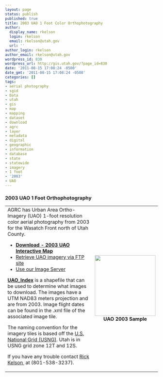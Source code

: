 ```yaml
---
layout: page
status: publish
published: true
title: 2003 UAO 1 Foot Color Orthophotography
author:
  display_name: rkelson
  login: rkelson
  email: rkelson@utah.gov
  url: ''
author_login: rkelson
author_email: rkelson@utah.gov
wordpress_id: 830
wordpress_url: http://gis.utah.gov/?page_id=830
date: '2011-08-15 17:08:24 -0500'
date_gmt: '2011-08-15 17:08:24 -0500'
categories: []
tags:
- aerial photography
- sgid
- Data
- utah
- gis
- map
- mapping
- dataset
- download
- agrc
- layer
- metadata
- digital
- geographic
- information
- database
- state
- statewide
- imagery
- 1 foot
- '2003'
- UAO
---
```

<h3>2003 UAO 1 Foot Orthophotography</h3>
<table border="0">
<tbody>
<tr>
<td>AGRC has Urban Area Ortho-Imagery (UAO) 1-foot resolution color aerial photography from 2003 for the Wasatch Front north of Utah County.</p>
<ul>
<li><strong><a href="http://raster.utah.gov/?cat=HRO%202003%20(30cm)" target="_blank">Download - 2003 UAO Interactive Map </a></strong></li>
<li><a href="ftp://ftp.agrc.utah.gov/Imagery/UAO2003/" target="_blank">Retrieve UAO imagery via FTP site</a></li>
<li><a href="http://gis.utah.gov/data/utah-sgid-image-server/" target="_blank">Use our Image Server</a></li>
</ul>
<p><a href="ftp://ftp.agrc.utah.gov/UtahSGID_Vector/UTM12_NAD83/INDICES/UnpackagedData/UAO2003/_Statewide/UAO2003_shp.zip"><strong>UAO_Index</strong></a> is a shapefile that can be used to determine what images to download. The images have a UTM NAD83 meters projection and are from 2003. Image flight dates can be found in the .xml file of the associated image tile.</p>
<p>The naming convention for the imagery tiles is based off the <a href="http://www.fgdc.gov/usng/how-to-read-usng/index_html" target="_blank">U.S. National Grid (USNG)</a>. Utah is in USNG grid zone 12T and 12S.</p>
<p>If you have any trouble contact <a href="mailto:rkelson@utah.gov">Rick Kelson </a> at (801-538-3237).</td>
<td style="text-align: center;"><a href="http://gis.utah.gov/wp-content/uploads/UAO2003_sample.jpg" target="_blank"><img src="http://gis.utah.gov/wp-content/uploads/UAO2003_sample.jpg" alt=" " width="200" height="200" /></a><br />
<strong>    UAO 2003 Sample</strong></td>
</tr>
</tbody>
</table>
<p>&nbsp;</p>
